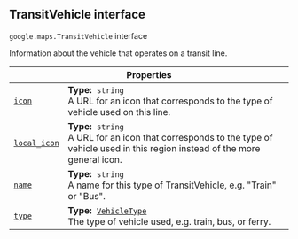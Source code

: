
<devsite-heading text=" TransitVehicle interface" for="TransitVehicle" level="h2" link="" toc="" back-to-top=""><h2 id="TransitVehicle" is-upgraded="">TransitVehicle interface </h2></devsite-heading>
<p>
<code translate="no" dir="ltr"><span itemprop="path">google.maps</span>.<span itemprop="name">TransitVehicle</span></code>
interface
</p>
<p>Information about the vehicle that operates on a transit line.</p>
<div class="devsite-table-wrapper"><table class="properties responsive" summary="interface TransitVehicle - Properties">
<thead>
<tr><th colspan="2">Properties</th>
</tr></thead>
<tbody>
<tr id="TransitVehicle.icon">
<td itemprop="property"><code translate="no" dir="ltr"><a class="secret-link" href="#TransitVehicle.icon"><span>icon</span></a></code></td>
<td><div><strong>Type:</strong>&nbsp; <code translate="no" dir="ltr">string</code></div>
<div class="desc">A URL for an icon that corresponds to the type of vehicle used on this line.</div></td>
</tr>
<tr id="TransitVehicle.local_icon">
<td itemprop="property"><code translate="no" dir="ltr"><a class="secret-link" href="#TransitVehicle.local_icon"><span>local_icon</span></a></code></td>
<td><div><strong>Type:</strong>&nbsp; <code translate="no" dir="ltr">string</code></div>
<div class="desc">A URL for an icon that corresponds to the type of vehicle used in this region instead of the more general icon.</div></td>
</tr>
<tr id="TransitVehicle.name">
<td itemprop="property"><code translate="no" dir="ltr"><a class="secret-link" href="#TransitVehicle.name"><span>name</span></a></code></td>
<td><div><strong>Type:</strong>&nbsp; <code translate="no" dir="ltr">string</code></div>
<div class="desc">A name for this type of TransitVehicle, e.g. "Train" or "Bus".</div></td>
</tr>
<tr id="TransitVehicle.type">
<td itemprop="property"><code translate="no" dir="ltr"><a class="secret-link" href="#TransitVehicle.type"><span>type</span></a></code></td>
<td><div><strong>Type:</strong>&nbsp; <code translate="no" dir="ltr"><a href="VehicleType.md">VehicleType</a></code></div>
<div class="desc">The type of vehicle used, e.g. train, bus, or ferry.</div></td>
</tr>
</tbody>
</table></div>
<script src="replace_links.js"></script>

